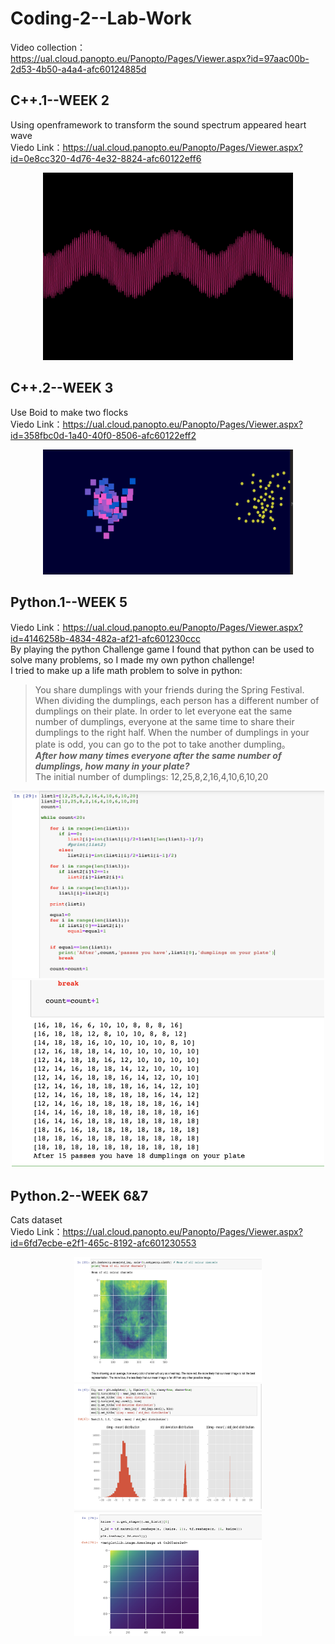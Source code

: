 # Coding-2--Lab-Work
Video collection：https://ual.cloud.panopto.eu/Panopto/Pages/Viewer.aspx?id=97aac00b-2d53-4b50-a4a4-afc60124885d

## C++.1--WEEK 2
Using openframework to transform the sound spectrum appeared heart wave
<br>
Viedo Link：https://ual.cloud.panopto.eu/Panopto/Pages/Viewer.aspx?id=0e8cc320-4d76-4e32-8824-afc60122eff6

<div align=center>
<img src="https://github.com/AnnDkk/Coding-2--Lab-Work/blob/main/Coding2%20Image/WechatIMG450.png" width="400" height="300">
</div>


## C++.2--WEEK 3
Use Boid to make two flocks
<br>
Viedo Link：https://ual.cloud.panopto.eu/Panopto/Pages/Viewer.aspx?id=358fbc0d-1a40-40f0-8506-afc60122eff2
<div align=center>
<img src="https://github.com/AnnDkk/Coding-2--Lab-Work/blob/main/Coding2%20Image/WechatIMG456.png" width="400" height="200">
</div>



## Python.1--WEEK 5
Viedo Link：https://ual.cloud.panopto.eu/Panopto/Pages/Viewer.aspx?id=4146258b-4834-482a-af21-afc601230ccc
<br>
By playing the python Challenge game I found that python can be used to solve many problems, so I made my own python challenge! 
<br>
I tried to make up a life math problem to solve in python:
> You share dumplings with your friends during the Spring Festival. When dividing the dumplings, each person has a different number of dumplings on their plate. In order to let everyone eat the same number of dumplings, everyone at the same time to share their dumplings to the right half. When the number of dumplings in your plate is odd, you can go to the pot to take another dumpling。<br>
***After how many times everyone after the same number of dumplings, how many in your plate?*** <br>
The initial number of dumplings: 12,25,8,2,16,4,10,6,10,20
<div align=center>
<img src="https://github.com/AnnDkk/Coding-2--Lab-Work/blob/main/Coding2%20Image/WechatIMG451.png" width="500" height="300">
  <img src="https://github.com/AnnDkk/Coding-2--Lab-Work/blob/main/Coding2%20Image/WechatIMG452.png" width="500" height="300">
  
</div>


## Python.2--WEEK 6&7
Cats dataset
<br>
Viedo Link：https://ual.cloud.panopto.eu/Panopto/Pages/Viewer.aspx?id=6fd7ecbe-e2f1-465c-8192-afc601230553


<div align=center>
<img src="https://github.com/AnnDkk/Coding-2--Lab-Work/blob/main/Coding2%20Image/WechatIMG453.png" width="300" height="200">
  <img src="https://github.com/AnnDkk/Coding-2--Lab-Work/blob/main/Coding2%20Image/WechatIMG454.png" width="300" height="200">
  <img src="https://github.com/AnnDkk/Coding-2--Lab-Work/blob/main/Coding2%20Image/WechatIMG455.png" width="300" height="200">
</div>
